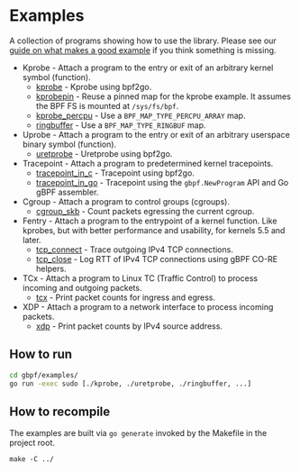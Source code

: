 # Examples

A collection of programs showing how to use the library.
Please see our [guide on what makes a good example](https://gbpf-go.dev/contributing/new-example/) if you think something is missing.

* Kprobe - Attach a program to the entry or exit of an arbitrary kernel symbol (function).
  * [kprobe](kprobe/) - Kprobe using bpf2go.
  * [kprobepin](kprobepin/) - Reuse a pinned map for the kprobe example. It assumes the BPF FS is mounted at `/sys/fs/bpf`.
  * [kprobe_percpu](kprobe_percpu/) - Use a `BPF_MAP_TYPE_PERCPU_ARRAY` map.
  * [ringbuffer](ringbuffer/) - Use a `BPF_MAP_TYPE_RINGBUF` map.
* Uprobe - Attach a program to the entry or exit of an arbitrary userspace binary symbol (function).
  * [uretprobe](uretprobe/) - Uretprobe using bpf2go.
* Tracepoint - Attach a program to predetermined kernel tracepoints.
  * [tracepoint_in_c](tracepoint_in_c/) - Tracepoint using bpf2go.
  * [tracepoint_in_go](tracepoint_in_go/) - Tracepoint using the `gbpf.NewProgram` API and Go gBPF assembler.
* Cgroup - Attach a program to control groups (cgroups).
  * [cgroup_skb](cgroup_skb/) - Count packets egressing the current cgroup.
* Fentry - Attach a program to the entrypoint of a kernel function.
  Like kprobes, but with better performance and usability, for kernels 5.5 and later.
  * [tcp_connect](fentry/) - Trace outgoing IPv4 TCP connections.
  * [tcp_close](tcprtt/) - Log RTT of IPv4 TCP connections using gBPF CO-RE helpers.
* TCx - Attach a program to Linux TC (Traffic Control) to process incoming and outgoing packets.
  * [tcx](./tcx/) - Print packet counts for ingress and egress.
* XDP - Attach a program to a network interface to process incoming packets.
  * [xdp](xdp/) - Print packet counts by IPv4 source address.

## How to run

```bash
cd gbpf/examples/
go run -exec sudo [./kprobe, ./uretprobe, ./ringbuffer, ...]
```

## How to recompile

The examples are built via `go generate` invoked by the Makefile in the project root.

```
make -C ../
```
